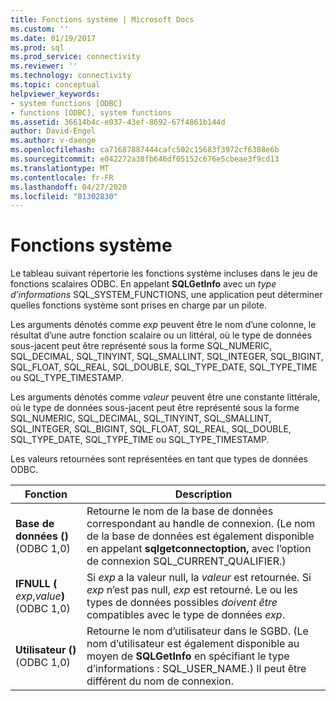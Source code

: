```yaml
---
title: Fonctions système | Microsoft Docs
ms.custom: ''
ms.date: 01/19/2017
ms.prod: sql
ms.prod_service: connectivity
ms.reviewer: ''
ms.technology: connectivity
ms.topic: conceptual
helpviewer_keywords:
- system functions [ODBC]
- functions [ODBC], system functions
ms.assetid: 36614b4c-e037-43ef-8692-67f4861b144d
author: David-Engel
ms.author: v-daenge
ms.openlocfilehash: ca71687887444cafc502c15683f3972cf6308e6b
ms.sourcegitcommit: e042272a38fb646df05152c676e5cbeae3f9cd13
ms.translationtype: MT
ms.contentlocale: fr-FR
ms.lasthandoff: 04/27/2020
ms.locfileid: "81302830"
---
```

# <a name="system-functions"></a>Fonctions système
Le tableau suivant répertorie les fonctions système incluses dans le jeu de fonctions scalaires ODBC. En appelant **SQLGetInfo** avec un *type d’informations* SQL_SYSTEM_FUNCTIONS, une application peut déterminer quelles fonctions système sont prises en charge par un pilote.  
  
 Les arguments dénotés comme *exp* peuvent être le nom d’une colonne, le résultat d’une autre fonction scalaire ou un littéral, où le type de données sous-jacent peut être représenté sous la forme SQL_NUMERIC, SQL_DECIMAL, SQL_TINYINT, SQL_SMALLINT, SQL_INTEGER, SQL_BIGINT, SQL_FLOAT, SQL_REAL, SQL_DOUBLE, SQL_TYPE_DATE, SQL_TYPE_TIME ou SQL_TYPE_TIMESTAMP.  
  
 Les arguments dénotés comme *valeur* peuvent être une constante littérale, où le type de données sous-jacent peut être représenté sous la forme SQL_NUMERIC, SQL_DECIMAL, SQL_TINYINT, SQL_SMALLINT, SQL_INTEGER, SQL_BIGINT, SQL_FLOAT, SQL_REAL, SQL_DOUBLE, SQL_TYPE_DATE, SQL_TYPE_TIME ou SQL_TYPE_TIMESTAMP.  
  
 Les valeurs retournées sont représentées en tant que types de données ODBC.  
  
|Fonction|Description|  
|--------------|-----------------|  
|**Base de données ()** (ODBC 1,0)|Retourne le nom de la base de données correspondant au handle de connexion. (Le nom de la base de données est également disponible en appelant **sqlgetconnectoption,** avec l’option de connexion SQL_CURRENT_QUALIFIER.)|  
|**IFNULL (** _exp_,_value_**)** (ODBC 1,0)|Si *exp* a la valeur null, la *valeur* est retournée. Si *exp* n’est pas null, *exp* est retourné. Le ou les types de données possibles *doivent être* compatibles avec le type de données *exp*.|  
|**Utilisateur ()** (ODBC 1,0)|Retourne le nom d’utilisateur dans le SGBD. (Le nom d’utilisateur est également disponible au moyen de **SQLGetInfo** en spécifiant le type d’informations : SQL_USER_NAME.) Il peut être différent du nom de connexion.|
